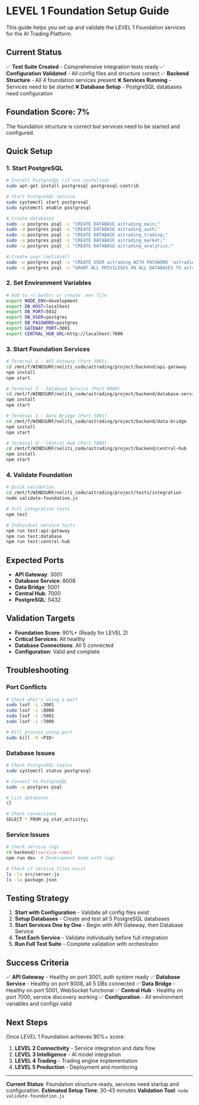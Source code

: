 # LEVEL 1 Foundation Setup Guide

This guide helps you set up and validate the LEVEL 1 Foundation services for the AI Trading Platform.

## Current Status

✅ **Test Suite Created** - Comprehensive integration tests ready
✅ **Configuration Validated** - All config files and structure correct
✅ **Backend Structure** - All 4 foundation services present
❌ **Services Running** - Services need to be started
❌ **Database Setup** - PostgreSQL databases need configuration

## Foundation Score: 7%

The foundation structure is correct but services need to be started and configured.

## Quick Setup

### 1. Start PostgreSQL

```bash
# Install PostgreSQL (if not installed)
sudo apt-get install postgresql postgresql-contrib

# Start PostgreSQL service
sudo systemctl start postgresql
sudo systemctl enable postgresql

# Create databases
sudo -u postgres psql -c "CREATE DATABASE aitrading_main;"
sudo -u postgres psql -c "CREATE DATABASE aitrading_auth;"
sudo -u postgres psql -c "CREATE DATABASE aitrading_trading;"
sudo -u postgres psql -c "CREATE DATABASE aitrading_market;"
sudo -u postgres psql -c "CREATE DATABASE aitrading_analytics;"

# Create user (optional)
sudo -u postgres psql -c "CREATE USER aitrading WITH PASSWORD 'aitrading123';"
sudo -u postgres psql -c "GRANT ALL PRIVILEGES ON ALL DATABASES TO aitrading;"
```

### 2. Set Environment Variables

```bash
# Add to ~/.bashrc or create .env file
export NODE_ENV=development
export DB_HOST=localhost
export DB_PORT=5432
export DB_USER=postgres
export DB_PASSWORD=postgres
export GATEWAY_PORT=3001
export CENTRAL_HUB_URL=http://localhost:7000
```

### 3. Start Foundation Services

```bash
# Terminal 1 - API Gateway (Port 3001)
cd /mnt/f/WINDSURF/neliti_code/aitrading/project/backend/api-gateway
npm install
npm start

# Terminal 2 - Database Service (Port 8008)
cd /mnt/f/WINDSURF/neliti_code/aitrading/project/backend/database-service
npm install
npm start

# Terminal 3 - Data Bridge (Port 5001)
cd /mnt/f/WINDSURF/neliti_code/aitrading/project/backend/data-bridge
npm install
npm start

# Terminal 4 - Central Hub (Port 7000)
cd /mnt/f/WINDSURF/neliti_code/aitrading/project/backend/central-hub
npm install
npm start
```

### 4. Validate Foundation

```bash
# Quick validation
cd /mnt/f/WINDSURF/neliti_code/aitrading/project/tests/integration
node validate-foundation.js

# Full integration tests
npm test

# Individual service tests
npm run test:api-gateway
npm run test:database
npm run test:central-hub
```

## Expected Ports

- **API Gateway**: 3001
- **Database Service**: 8008
- **Data Bridge**: 5001
- **Central Hub**: 7000
- **PostgreSQL**: 5432

## Validation Targets

- **Foundation Score**: 90%+ (Ready for LEVEL 2)
- **Critical Services**: All healthy
- **Database Connections**: All 5 connected
- **Configuration**: Valid and complete

## Troubleshooting

### Port Conflicts
```bash
# Check what's using a port
sudo lsof -i :3001
sudo lsof -i :8008
sudo lsof -i :5001
sudo lsof -i :7000

# Kill process using port
sudo kill -9 <PID>
```

### Database Issues
```bash
# Check PostgreSQL status
sudo systemctl status postgresql

# Connect to PostgreSQL
sudo -u postgres psql

# List databases
\l

# Check connections
SELECT * FROM pg_stat_activity;
```

### Service Issues
```bash
# Check service logs
cd backend/[service-name]
npm run dev  # Development mode with logs

# Check if service files exist
ls -la src/server.js
ls -la package.json
```

## Testing Strategy

1. **Start with Configuration** - Validate all config files exist
2. **Setup Databases** - Create and test all 5 PostgreSQL databases
3. **Start Services One by One** - Begin with API Gateway, then Database Service
4. **Test Each Service** - Validate individually before full integration
5. **Run Full Test Suite** - Complete validation with orchestrator

## Success Criteria

✅ **API Gateway** - Healthy on port 3001, auth system ready
✅ **Database Service** - Healthy on port 8008, all 5 DBs connected
✅ **Data Bridge** - Healthy on port 5001, WebSocket functional
✅ **Central Hub** - Healthy on port 7000, service discovery working
✅ **Configuration** - All environment variables and configs valid

## Next Steps

Once LEVEL 1 Foundation achieves 90%+ score:

1. **LEVEL 2 Connectivity** - Service integration and data flow
2. **LEVEL 3 Intelligence** - AI model integration
3. **LEVEL 4 Trading** - Trading engine implementation
4. **LEVEL 5 Production** - Deployment and monitoring

---

**Current Status**: Foundation structure ready, services need startup and configuration.
**Estimated Setup Time**: 30-45 minutes
**Validation Tool**: `node validate-foundation.js`